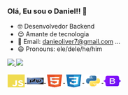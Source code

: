 ### Olá, Eu sou o Daniel!! 👋



- 🤓 Desenvolvedor Backend
- 😍  Amante de tecnologia
- 📨 Email: danieoliver7@gmail.com ...
- 😄 Pronouns: ele/dele/he/him

<div>
  <a href="https://github.com/danieoliver7">
   <img height="180em" src="https://github-readme-stats.vercel.app/api?username=danieoliver7&show_icons=true&theme=dark&include_all_commits=true&count_private=true"/>
  <img height="180em" src="https://github-readme-stats.vercel.app/api/top-langs/?username=danieoliver7&layout=compact&langs_count=16&theme=dark"/>
</div
    
  <div>
    <br>
  <img align="center" alt="Rafa-Js" height="30" width="40" src="https://raw.githubusercontent.com/devicons/devicon/master/icons/javascript/javascript-plain.svg">
  <img align="center" alt="Rafa-React" height="30" width="40" src="https://raw.githubusercontent.com/devicons/devicon/master/icons/php/php-original.svg">
  <img align="center" alt="Rafa-HTML" height="30" width="40" src="https://raw.githubusercontent.com/devicons/devicon/master/icons/html5/html5-original.svg">
  <img align="center" alt="Rafa-CSS" height="30" width="40" src="https://raw.githubusercontent.com/devicons/devicon/master/icons/css3/css3-original.svg">
  <img align="center" alt="Rafa-Python" height="30" width="40" src="https://raw.githubusercontent.com/devicons/devicon/master/icons/python/python-original.svg">
  <img align="center" alt="Rafa-Python" height="30" width="40" src="https://raw.githubusercontent.com/devicons/devicon/master/icons/bootstrap/bootstrap-original.svg">
  
 
</div>
  
  
